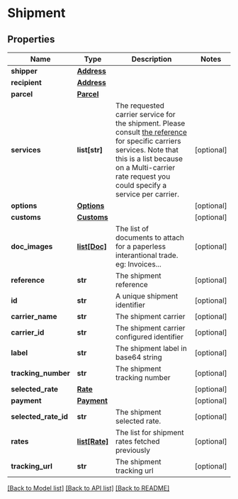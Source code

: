 # Shipment

## Properties
Name | Type | Description | Notes
------------ | ------------- | ------------- | -------------
**shipper** | [**Address**](Address.md) |  | 
**recipient** | [**Address**](Address.md) |  | 
**parcel** | [**Parcel**](Parcel.md) |  | 
**services** | **list[str]** |  The requested carrier service for the shipment.  Please consult [the reference](./UtilsApi.md#references) for specific carriers services. Note that this is a list because on a Multi-carrier rate request you could specify a service per carrier.  | [optional] 
**options** | [**Options**](Options.md) |  | [optional] 
**customs** | [**Customs**](Customs.md) |  | [optional] 
**doc_images** | [**list[Doc]**](Doc.md) |  The list of documents to attach for a paperless interantional trade.  eg: Invoices...  | [optional] 
**reference** | **str** | The shipment reference | [optional] 
**id** | **str** | A unique shipment identifier | [optional] 
**carrier_name** | **str** | The shipment carrier | [optional] 
**carrier_id** | **str** | The shipment carrier configured identifier | [optional] 
**label** | **str** | The shipment label in base64 string | [optional] 
**tracking_number** | **str** | The shipment tracking number | [optional] 
**selected_rate** | [**Rate**](Rate.md) |  | [optional] 
**payment** | [**Payment**](Payment.md) |  | [optional] 
**selected_rate_id** | **str** | The shipment selected rate. | [optional] 
**rates** | [**list[Rate]**](Rate.md) | The list for shipment rates fetched previously | [optional] 
**tracking_url** | **str** | The shipment tracking url | [optional] 

[[Back to Model list]](../README.md#documentation-for-models) [[Back to API list]](../README.md#documentation-for-api-endpoints) [[Back to README]](../README.md)


